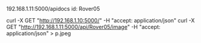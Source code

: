 192.168.1.11:5000/apidocs
id: Rover05

curl -X GET "http://192.168.1.10:5000/" -H  "accept: application/json"
curl -X GET "http://192.168.1.11:5000/api/Rover05/image" -H  "accept: application/json" > p.jpeg

